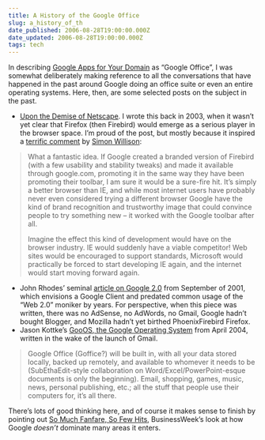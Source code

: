 ```yaml
---
title: A History of the Google Office
slug: a_history_of_th
date_published: 2006-08-28T19:00:00.000Z
date_updated: 2006-08-28T19:00:00.000Z
tags: tech
---
```


In describing [Google Apps for Your Domain](http://www.dashes.com/anil/2006/08/28/google_office_g) as “Google Office”, I was somewhat deliberately making reference to all the conversations that have happened in the past around Google doing an office suite or even an entire operating systems. Here, then, are some selected posts on the subject in the past.

- [Upon the Demise of Netscape](http://www.dashes.com/anil/2003/07/15/upon_the_demise). I wrote this back in 2003, when it wasn’t yet clear that Firefox (then Firebird) would emerge as a serious player in the browser space. I’m proud of the post, but mostly because it inspired a [terrific comment](http://www.dashes.com/anil/2003/07/15/upon_the_demise#comment-2187) by [Simon Willison](http://simon.incutio.com/):

> What a fantastic idea. If Google created a branded version of Firebird (with a few usability and stability tweaks) and made it available through google.com, promoting it in the same way they have been promoting their toolbar, I am sure it would be a sure-fire hit. It’s simply a better browser than IE, and while most internet users have probably never even considered trying a different browser Google have the kind of brand recognition and trustworthy image that could convince people to try something new – it worked with the Google toolbar after all.
> 
> Imagine the effect this kind of development would have on the browser industry. IE would suddenly have a viable competitor! Web sites would be encouraged to support standards, Microsoft would practically be forced to start developing IE again, and the internet would start moving forward again.

- John Rhodes’ seminal [article on Google 2.0](http://webword.com/moving/googleclient.html) from September of 2001, which envisions a Google Client and predated common usage of the “Web 2.0” moniker by years. For perspective, when this piece was written, there was no AdSense, no AdWords, no Gmail, Google hadn’t bought Blogger, and Mozilla hadn’t yet birthed PhoenixFirebird Firefox.
- Jason Kottke’s [GooOS, the Google Operating System](http://www.kottke.org/04/04/google-operating-system) from April 2004, written in the wake of the launch of Gmail.

> Google Office (Goffice?) will be built in, with all your data stored locally, backed up remotely, and available to whomever it needs to be (SubEthaEdit-style collaboration on Word/Excel/PowerPoint-esque documents is only the beginning). Email, shopping, games, music, news, personal publishing, etc.; all the stuff that people use their computers for, it’s all there.

There’s lots of good thinking here, and of course it makes sense to finish by pointing out [So Much Fanfare, So Few Hits](http://www.businessweek.com/magazine/content/06_28/b3992051.htm), BusinessWeek’s look at how Google *doesn’t* dominate many areas it enters.
